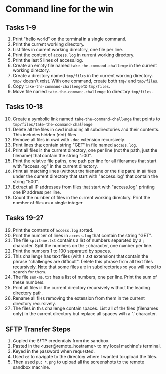 # Command line for the win

## Tasks 1-9

1. Print "hello world" on the terminal in a single command.
2. Print the current working directory.
3. List files in current working directory, one file per line.
4. Print the content of `access.log` in current working directory.
5. Print the last 5 lines of access.log.
6. Create an empty file named `take-the-command-challenge` in the current working directory.
7. Create a directory named `tmp/files` in the current working directory. `tmp/` doesn't exist. With one command, create both `tmp/` and `tmp/files`.
8. Copy `take-the-command-challenge` to `tmp/files`.
9. Move file named `take-the-command-challenge` to directory `tmp/files`.

## Tasks 10-18

10. Create a symbolic link named `take-the-command-challenge` that points to `tmp/files/take-the-command-challenge`
11. Delete all the files in cwd including all subdirectories and their contents. This includes hidden (dot) files.
12. Remove all files in cwd with `.doc` extension recursively.
13. Print lines that contain string "GET" in file named `access.log`.
14. Print all files in the current directory, one per line (not the path, just the filename) that contain the string "500".
15. Print the relative file paths, one path per line for all filenames that start with "access.log" in the current directory.
16. Print all matching lines (without the filename or the file path) in all files under the current directory that start with "access.log" that contain the string "500".
17. Extract all IP addresses from files that start with "access.log" printing one IP address per line.
18. Count the number of files in the current working directory. Print the number of files as a single integer.

## Tasks 19-27

19. Print the contents of `access.log` sorted.
20. Print the number of lines in `access.log` that contain the string "GET".
21. The file `split-me.txt` contains a list of numbers separated by a ; character. Split the numbers on the ; character, one number per line.
22. Print the numbers 1 to 100 separated by spaces.
23. This challenge has text files (with a .txt extension) that contain the phrase "challenges are difficult". Delete this phrase from all text files recursively. Note that some files are in subdirectories so you will need to search for them.
24. The file `sum-me.txt` has a list of numbers, one per line. Print the sum of these numbers.
25. Print all files in the current directory recursively without the leading directory path.
26. Rename all files removing the extension from them in the current directory recursively.
27. The files in this challenge contain spaces. List all of the files (filenames only) in the current directory but replace all spaces with a '.' character.

## SFTP Transfer Steps

1. Copied the SFTP credentials from the sandbox.
2. Pasted in the <user@remote_hostname> to my local machine's terminal.
3. Keyed in the password when requested.
4. Used `cd` to navigate to the directory where I wanted to upload the files.
5. Then used `put *.png` to upload all the screenshots to the remote sandbox machine.
